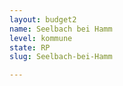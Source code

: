 ```yaml
---
layout: budget2
name: Seelbach bei Hamm
level: kommune
state: RP
slug: Seelbach-bei-Hamm

---
```



